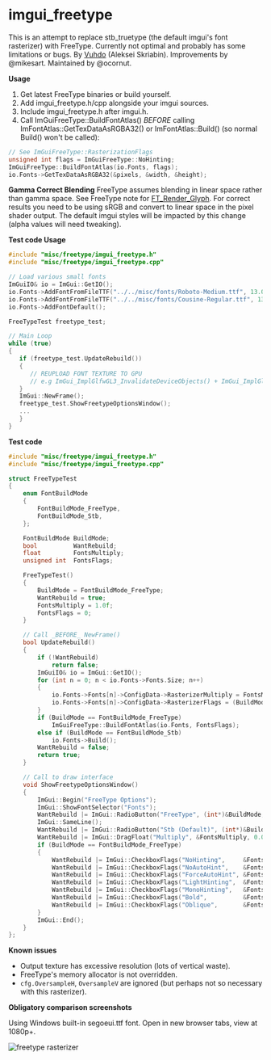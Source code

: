 # imgui_freetype

This is an attempt to replace stb_truetype (the default imgui's font rasterizer) with FreeType. Currently not optimal
and probably has some limitations or bugs. By [Vuhdo](https://github.com/Vuhdo) (Aleksei Skriabin). Improvements by
@mikesart. Maintained by @ocornut.

**Usage**

1. Get latest FreeType binaries or build yourself.
2. Add imgui_freetype.h/cpp alongside your imgui sources.
3. Include imgui_freetype.h after imgui.h.
4. Call ImGuiFreeType::BuildFontAtlas() *BEFORE* calling ImFontAtlas::GetTexDataAsRGBA32() or ImFontAtlas::Build() (so
   normal Build() won't be called):

```cpp
// See ImGuiFreeType::RasterizationFlags
unsigned int flags = ImGuiFreeType::NoHinting;
ImGuiFreeType::BuildFontAtlas(io.Fonts, flags);
io.Fonts->GetTexDataAsRGBA32(&pixels, &width, &height);
```

**Gamma Correct Blending**
FreeType assumes blending in linear space rather than gamma space. See FreeType note
for [FT_Render_Glyph](https://www.freetype.org/freetype2/docs/reference/ft2-base_interface.html#FT_Render_Glyph). For
correct results you need to be using sRGB and convert to linear space in the pixel shader output. The default imgui
styles will be impacted by this change (alpha values will need tweaking).

**Test code Usage**

```cpp
#include "misc/freetype/imgui_freetype.h"
#include "misc/freetype/imgui_freetype.cpp"

// Load various small fonts
ImGuiIO& io = ImGui::GetIO();
io.Fonts->AddFontFromFileTTF("../../misc/fonts/Roboto-Medium.ttf", 13.0f);
io.Fonts->AddFontFromFileTTF("../../misc/fonts/Cousine-Regular.ttf", 13.0f);
io.Fonts->AddFontDefault();

FreeTypeTest freetype_test;

// Main Loop
while (true)
{
   if (freetype_test.UpdateRebuild())
   {
      // REUPLOAD FONT TEXTURE TO GPU
      // e.g ImGui_ImplGlfwGL3_InvalidateDeviceObjects() + ImGui_ImplGlfwGL3_CreateDeviceObjects()
   }
   ImGui::NewFrame();
   freetype_test.ShowFreetypeOptionsWindow();
   ...
   }
}
```

**Test code**

```cpp
#include "misc/freetype/imgui_freetype.h"
#include "misc/freetype/imgui_freetype.cpp"

struct FreeTypeTest
{
    enum FontBuildMode
    {
        FontBuildMode_FreeType,
        FontBuildMode_Stb,
    };

    FontBuildMode BuildMode;
    bool          WantRebuild;
    float         FontsMultiply;
    unsigned int  FontsFlags;

    FreeTypeTest()
    {
        BuildMode = FontBuildMode_FreeType;
        WantRebuild = true;
        FontsMultiply = 1.0f;
        FontsFlags = 0;
    }

    // Call _BEFORE_ NewFrame()
    bool UpdateRebuild()
    {
        if (!WantRebuild)
            return false;
        ImGuiIO& io = ImGui::GetIO();
        for (int n = 0; n < io.Fonts->Fonts.Size; n++)
        {
            io.Fonts->Fonts[n]->ConfigData->RasterizerMultiply = FontsMultiply;
            io.Fonts->Fonts[n]->ConfigData->RasterizerFlags = (BuildMode == FontBuildMode_FreeType) ? FontsFlags : 0x00;
        }
        if (BuildMode == FontBuildMode_FreeType)
            ImGuiFreeType::BuildFontAtlas(io.Fonts, FontsFlags);
        else if (BuildMode == FontBuildMode_Stb)
            io.Fonts->Build();
        WantRebuild = false;
        return true;
    }

    // Call to draw interface
    void ShowFreetypeOptionsWindow()
    {
        ImGui::Begin("FreeType Options");
        ImGui::ShowFontSelector("Fonts");
        WantRebuild |= ImGui::RadioButton("FreeType", (int*)&BuildMode, FontBuildMode_FreeType);
        ImGui::SameLine();
        WantRebuild |= ImGui::RadioButton("Stb (Default)", (int*)&BuildMode, FontBuildMode_Stb);
        WantRebuild |= ImGui::DragFloat("Multiply", &FontsMultiply, 0.001f, 0.0f, 2.0f);
        if (BuildMode == FontBuildMode_FreeType)
        {
            WantRebuild |= ImGui::CheckboxFlags("NoHinting",     &FontsFlags, ImGuiFreeType::NoHinting);
            WantRebuild |= ImGui::CheckboxFlags("NoAutoHint",    &FontsFlags, ImGuiFreeType::NoAutoHint);
            WantRebuild |= ImGui::CheckboxFlags("ForceAutoHint", &FontsFlags, ImGuiFreeType::ForceAutoHint);
            WantRebuild |= ImGui::CheckboxFlags("LightHinting",  &FontsFlags, ImGuiFreeType::LightHinting);
            WantRebuild |= ImGui::CheckboxFlags("MonoHinting",   &FontsFlags, ImGuiFreeType::MonoHinting);
            WantRebuild |= ImGui::CheckboxFlags("Bold",          &FontsFlags, ImGuiFreeType::Bold);
            WantRebuild |= ImGui::CheckboxFlags("Oblique",       &FontsFlags, ImGuiFreeType::Oblique);
        }
        ImGui::End();
    }
};
```

**Known issues**

- Output texture has excessive resolution (lots of vertical waste).
- FreeType's memory allocator is not overridden.
- `cfg.OversampleH`, `OversampleV` are ignored (but perhaps not so necessary with this rasterizer).

**Obligatory comparison screenshots**

Using Windows built-in segoeui.ttf font. Open in new browser tabs, view at 1080p+.

![freetype rasterizer](https://raw.githubusercontent.com/wiki/ocornut/imgui_club/images/freetype_20170817.png)

